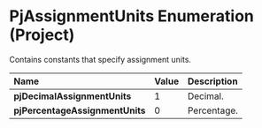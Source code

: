 
# PjAssignmentUnits Enumeration (Project)

Contains constants that specify assignment units.



|**Name**|**Value**|**Description**|
|:-----|:-----|:-----|
| **pjDecimalAssignmentUnits**|1|Decimal.|
| **pjPercentageAssignmentUnits**|0|Percentage.|
